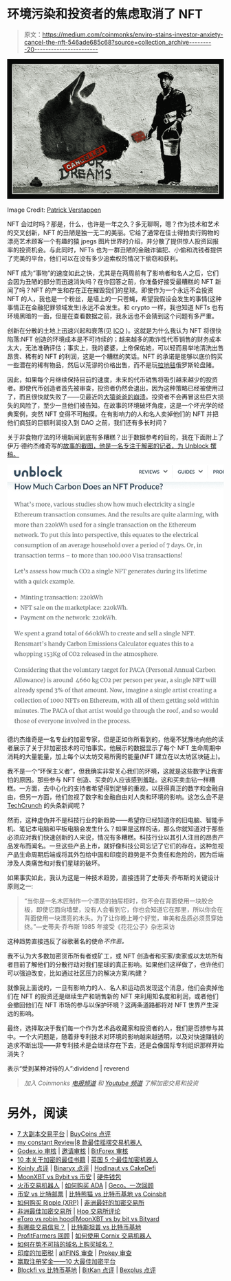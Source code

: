 # 环境污染和投资者的焦虑取消了 NFT

> 原文：<https://medium.com/coinmonks/enviro-stains-investor-anxiety-cancel-the-nft-546ade685c68?source=collection_archive---------20----------------------->

![](img/2cb3799c55fd837c7bf0d29ff2dc1cba.png)

Image Credit: [Patrick Verstappen](https://www.flickr.com/photos/56393389@N05/46463176974)

NFT 会过时吗？那是，什么，也许是一年之久？多无聊啊，嗯？作为技术和艺术的交叉创新，NFT 的丑陋是独一无二的美丽。它给了通常在佳士得拍卖行购物的漂亮艺术顾客一个有趣的猿 jpegs 图片世界的介绍，并分散了提供惊人投资回报率的投资机会。与此同时，NFTs 也为一群丑陋的金融诈骗犯、小偷和洗钱者提供了完美的平台，他们可以在没有多少追索权的情况下偷窃和获利。

NFT 成为“事物”的速度如此之快，尤其是在两周前有了影响者和名人之后，它们会因为丑陋的部分而迅速消失吗？在你回答之前，你准备好接受最糟糕的 NFT 新闻了吗？NFT 的产生和存在正在摧毁我们的星球。即使作为一个永远不会投资 NFT 的人，我也是一个粉丝，是墙上的一只苍蝇，希望我假设会发生的事情(这种事情正在金融犯罪领域发生)永远不会发生。和 crypto 一样，我也知道 NFTs 也有环境黑暗的一面，但是在查看数据之前，我永远也不会猜到这个问题有多严重。

创新在分散的土地上迅速兴起和衰落(见 [ICO](https://www.investopedia.com/terms/i/initial-coin-offering-ico.asp) )。这就是为什么我认为 NFT 将很快陷落:NFT 创造的环境成本是不可持续的；越来越多的欺诈性代币销售的财务成本太大，无法准确评估；事实上，我的婆婆，上帝保佑她，可以轻而易举地清洗出售昂贵、稀有的 NFT 的利润，这是一个糟糕的笑话。NFT 的承诺是能够以底价购买一些潜在的稀有物品，然后以荒谬的价格出售，而不是玩[拉地毯](https://cointelegraph.com/explained/crypto-rug-pulls-what-is-a-rug-pull-in-crypto-and-6-ways-to-spot-it)俄罗斯轮盘赌。

因此，如果每个月继续保持目前的速度，未来的代币销售将吸引越来越少的投资者。即使代币创造者首先被审查，投资者仍然会退出，因为这种策略已经被使用过了，而且很快就失败了——见最近的[大猿爸爸的崩溃](https://markets.businessinsider.com/news/currencies/nft-scam-solana-big-daddy-ape-club-rug-pull-civic-2022-1)。投资者不会再冒这些巨大损失的风险了，至少一旦他们被告知。在故事的环境破坏角度，这是一个坏光学的经典案例，突然 NFT 变得不可触摸。在有影响力的人和名人卖掉他们的 NFT 并把他们疯狂的巨额利润投入到 DAO 之前，我们还有多长时间？

关于非食物疗法的环境新闻到底有多糟糕？出于数据参考的目的，我在下面附上了伊万·德约杰维奇写的[故事的截图，他是一名专注于解密的记者，为 Unblock 撰稿。](https://unblock.net/nft-environmental-impact/)

![](img/bc042b576f19caaf9c7b9daee90852fc.png)

德约杰维奇是一名专业的加密专家，但是正如你所看到的，他毫不犹豫地向他的读者展示了关于非加密技术的可怕事实。他展示的数据显示了每个 NFT 生命周期中消耗的大量能量，加上每个以太坊交易所需的能量(NFT 建立在以太坊区块链上)。

我不是一个“环保主义者”，但我确实非常关心我们的环境，这就是这些数字让我害怕的原因。那些参与 NFT 创造、买卖的人应该感到羞耻。这和买卖血钻一样糟糕。一方面，去中心化的支持者希望得到足够的重视，以获得真正的数字和金融自由，但另一方面，他们忽视了数字和金融自由对人类和环境的影响。这怎么会不是 [TechCrunch](https://techcrunch.com/) 的头条新闻呢？

然而，这种虚伪并不是科技行业的新趋势——希望你已经知道你的旧电脑、智能手机、笔记本电脑和平板电脑会发生什么？如果是这样的话，那么你就知道对于那些必须应对我们快速创新的人来说，情况有多糟糕。科技行业以其引人注目的昂贵产品发布而闻名。一旦这些产品上市，就好像科技公司忘记了它们的存在。这种忽视产品生命周期后端或将其外包给中国和印度的趋势是不负责任和危险的，因为后端涉及人类痛苦和对我们星球的破坏。

如果事实如此，我认为这是一种技术趋势，直接违背了史蒂夫·乔布斯的关键设计原则之一:

> “当你是一名木匠制作一个漂亮的抽屉柜时，你不会在背面使用一块胶合板，即使它面向墙壁，没有人会看到它，你也会知道它在那里，所以你会在背面使用一块漂亮的木头。为了让你晚上睡个好觉，审美和品质必须贯穿始终。”—史蒂夫·乔布斯 1985 年接受《花花公子》杂志采访

这种趋势直接违反了谷歌著名的使命*不作恶。*

我不认为大多数加密货币所有者或矿工，或 NFT 创造者和买家/卖家或以太坊所有者目前了解他们的分散行动对我们星球的真正影响。如果他们这样做了，也许他们可以强迫改变，比如通过社区压力的解决方案/构建？

就像我上面说的，一旦有影响力的人、名人和运动员发现这个消息，他们会卖掉他们在 NFT 的投资还是继续生产和销售新的 NFT 来利用知名度和利润，或者他们会撤回他们在 NFT 市场的参与以保护环境？这两条道路都将对 NFT 世界产生深远的影响。

最终，选择取决于我们每一个作为艺术品收藏家和投资者的人，我们是否想参与其中。一个大问题是，随着非专利技术对环境的影响越来越透明，以及对快速赚钱的追求不断出现——非专利技术是会继续存在下去，还是会像国际专利组织那样开始消失？

表示“受到某种对待的人”:dividend | reverend

> *加入 Coinmonks* [*电报频道*](https://t.me/coincodecap) *和* [*Youtube 频道*](https://www.youtube.com/c/coinmonks/videos) *了解加密交易和投资*

# 另外，阅读

*   [7 大副本交易平台](https://coincodecap.com/copy-trading-platforms) | [BuyCoins 点评](https://coincodecap.com/buycoins-review)
*   [my constant Review](https://coincodecap.com/myconstant-review)|[8 款最佳摇摆交易机器人](https://coincodecap.com/best-swing-trading-bots)
*   [Godex.io 审核](/coinmonks/godex-io-review-7366086519fb) | [邀请审核](/coinmonks/invity-review-70f3030c0502) | [BitForex 审核](https://coincodecap.com/bitforex-review)
*   [10 本关于加密的最佳书籍](https://coincodecap.com/best-crypto-books) | [英国 5 个最佳加密机器人](https://coincodecap.com/uk-trading-bots)
*   [Koinly 点评](https://coincodecap.com/koinly-review) | [Binaryx 点评](https://coincodecap.com/binaryx-review) | [Hodlnaut vs CakeDefi](https://coincodecap.com/hodlnaut-vs-cakedefi-vs-celsius)
*   [MoonXBT vs Bybit vs 币安](https://coincodecap.com/bybit-binance-moonxbt) | [硬件钱包](/coinmonks/hardware-wallets-dfa1211730c6)
*   [火币交易机器人](https://coincodecap.com/huobi-trading-bot) | [如何购买 ADA](https://coincodecap.com/buy-ada-cardano) | [Geco。一次回顾](https://coincodecap.com/geco-one-review)
*   [币安 vs 比特邮票](https://coincodecap.com/binance-vs-bitstamp) | [比特熊猫 vs 比特币基地 vs Coinsbit](https://coincodecap.com/bitpanda-coinbase-coinsbit)
*   [如何购买 Ripple (XRP)](https://coincodecap.com/buy-ripple-india) | [非洲最好的加密交易所](https://coincodecap.com/crypto-exchange-africa)
*   [非洲最佳加密交易所](https://coincodecap.com/crypto-exchange-africa) | [Hoo 交易所评论](https://coincodecap.com/hoo-exchange-review)
*   [eToro vs robin hood](https://coincodecap.com/etoro-robinhood)|[MoonXBT vs by bit vs Bityard](https://coincodecap.com/bybit-bityard-moonxbt)
*   [有哪些交易信号？](https://coincodecap.com/trading-signal) | [比特斯坦普 vs 比特币基地](https://coincodecap.com/bitstamp-coinbase)
*   [ProfitFarmers 回顾](https://coincodecap.com/profitfarmers-review) | [如何使用 Cornix 交易机器人](https://coincodecap.com/cornix-trading-bot)
*   [如何在势不可挡的域名上购买域名？](https://coincodecap.com/buy-domain-on-unstoppable-domains)
*   [印度的加密税](https://coincodecap.com/crypto-tax-india) | [altFINS 审查](https://coincodecap.com/altfins-review) | [Prokey 审查](/coinmonks/prokey-review-26611173c13c)
*   [赢取注册奖金——10 大最佳加密平台](https://coincodecap.com/earn-sign-up-bonus)
*   [Blockfi vs 比特币基地](https://coincodecap.com/blockfi-vs-coinbase) | [BitKan 点评](https://coincodecap.com/bitkan-review) | [Bexplus 点评](https://coincodecap.com/bexplus-review)